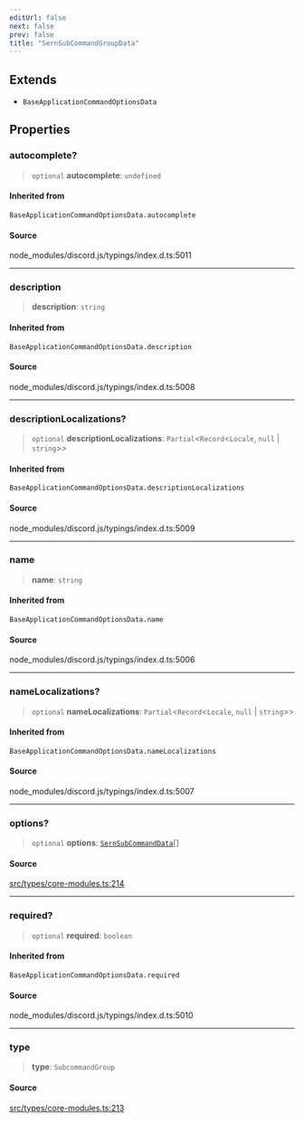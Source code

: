 ```yaml
---
editUrl: false
next: false
prev: false
title: "SernSubCommandGroupData"
---
```


## Extends

- `BaseApplicationCommandOptionsData`

## Properties

### autocomplete?

> `optional` **autocomplete**: `undefined`

#### Inherited from

`BaseApplicationCommandOptionsData.autocomplete`

#### Source

node\_modules/discord.js/typings/index.d.ts:5011

***

### description

> **description**: `string`

#### Inherited from

`BaseApplicationCommandOptionsData.description`

#### Source

node\_modules/discord.js/typings/index.d.ts:5008

***

### descriptionLocalizations?

> `optional` **descriptionLocalizations**: `Partial`\<`Record`\<`Locale`, `null` \| `string`\>\>

#### Inherited from

`BaseApplicationCommandOptionsData.descriptionLocalizations`

#### Source

node\_modules/discord.js/typings/index.d.ts:5009

***

### name

> **name**: `string`

#### Inherited from

`BaseApplicationCommandOptionsData.name`

#### Source

node\_modules/discord.js/typings/index.d.ts:5006

***

### nameLocalizations?

> `optional` **nameLocalizations**: `Partial`\<`Record`\<`Locale`, `null` \| `string`\>\>

#### Inherited from

`BaseApplicationCommandOptionsData.nameLocalizations`

#### Source

node\_modules/discord.js/typings/index.d.ts:5007

***

### options?

> `optional` **options**: [`SernSubCommandData`](/v3/api/interfaces/sernsubcommanddata/)[]

#### Source

[src/types/core-modules.ts:214](https://github.com/sern-handler/handler/blob/a19edaf8838dcf088d3947f4a6aa6213d8f5bb9e/src/types/core-modules.ts#L214)

***

### required?

> `optional` **required**: `boolean`

#### Inherited from

`BaseApplicationCommandOptionsData.required`

#### Source

node\_modules/discord.js/typings/index.d.ts:5010

***

### type

> **type**: `SubcommandGroup`

#### Source

[src/types/core-modules.ts:213](https://github.com/sern-handler/handler/blob/a19edaf8838dcf088d3947f4a6aa6213d8f5bb9e/src/types/core-modules.ts#L213)
